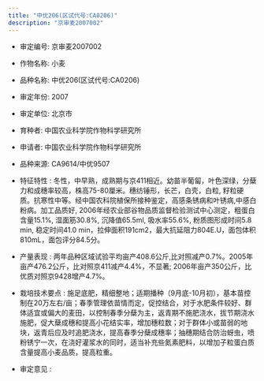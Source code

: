 ```yaml
---
title: "中优206(区试代号:CA0206)"
description: "京审麦2007002"
---
```

* 审定编号:  京审麦2007002

*  作物名称:  小麦

*  品种名称:  中优206(区试代号:CA0206)

*  审定年份:  2007

*  审定单位:  北京市

* 育种者:  中国农业科学院作物科学研究所

*  申请者:  中国农业科学院作物科学研究所

*  品种来源:  CA9614/中优9507

*  特征特性 : 
冬性，中早熟，成熟期与京411相近。幼苗半葡匐，叶色深绿，分蘖力和成穗率较高，株高75-80厘米。穗纺锤形，长芒，白壳，白粒, 籽粒硬质。抗寒性中等。经中国农科院植保所接种鉴定，高感条锈病和叶锈病,中感白粉病。加工品质好, 2006年经农业部谷物品质监督检验测试中心测定，粗蛋白含量15.1%, 湿面筋30.8%, 沉降值65.5ml, 吸水率55.6%, 粉质图形成时间5.8 min, 稳定时间41.0 min，拉伸面积191cm2，最大抗延阻力804E.U，面包体积810mL，面包评分84.5分。
 
*  产量表现 : 
两年品种区域试验平均亩产408.6公斤,比对照减产0.7%。2005年亩产476.2公斤，比对照京411减产4.4%，不显著; 2006年亩产350公斤，比优质对照京9428增产4.7%。

*  栽培技术要点 : 
施足底肥，精细整地；适期播种（9月底-10月初），基本苗控制在20万左右/亩；春季管理依苗情而定，促控结合，对于水肥条件较好、群体适宜或偏大的麦田，以控制春季分蘖为主，返青期不施肥浇水，拔节期浇水施肥，促大蘖成穗和提高小花结实率，增加穗粒数；对于群体小或苗弱的地块，返青后应及时追肥浇水，提高春季分蘖成穗率；抽穗期结合防治蚜虫，喷粉锈宁一次，在浇好灌浆水的同时，适当补充些氮素肥料，以增加子粒蛋白质含量提高小麦品质，提高粒重。

*  审定意见 : 

